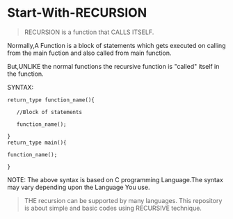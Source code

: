 # Start-With-RECURSION




> RECURSION is a function that CALLS ITSELF.

Normally,A Function is a block of statements which gets executed on calling from the main fuction and also called from main function.

But,UNLIKE the normal functions the recursive function is "called" itself in the function.

SYNTAX:

    return_type function_name(){

       //Block of statements 

       function_name();

    }
    return_type main(){

    function_name();

    }

NOTE:
   The above syntax is based on C programming Language.The syntax may vary depending upon the Language You use.

> THE recursion can be supported by many languages.
> This repository is about simple and basic codes using RECURSIVE technique.
    


